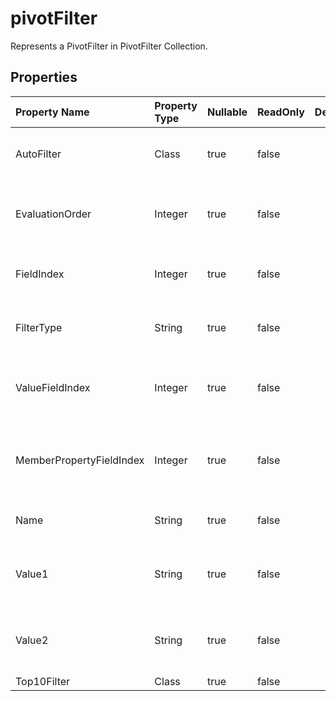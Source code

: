 # **pivotFilter**

Represents a PivotFilter in PivotFilter Collection. 

## **Properties**

| Property Name | Property Type | Nullable |  ReadOnly | DefaultValue | Description | 
| :- | :- | :- |:- |  :- | :- |
|AutoFilter|Class|true|false |  |Gets the autofilter of the pivot filter.|
|EvaluationOrder|Integer|true|false |  |Gets the Evaluation Order of the pivot filter.|
|FieldIndex|Integer|true|false |  |Gets the field index of the pivot filter.|
|FilterType|String|true|false |  |Gets the autofilter type of the pivot filter.|
|ValueFieldIndex|Integer|true|false |  |Gets the measure field index of the pivot filter.            |
|MemberPropertyFieldIndex|Integer|true|false |  |Gets the member property field index of the pivot filter.            |
|Name|String|true|false |  |Gets the name of the pivot filter.|
|Value1|String|true|false |  |Gets the string value1 of the label pivot filter.            |
|Value2|String|true|false |  |Gets the string value2 of the label pivot filter.            |
|Top10Filter|Class|true|false |  ||

